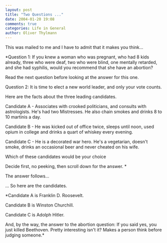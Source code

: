 ```yaml
---
layout: post
title: "Two Questions ..."
date: 2004-01-20 19:08
comments: true
categories: Life in General
author: Oliver Thylmann
---
```



This was mailed to me and I have to admit that it makes you think...

*Question 1:
If you knew a woman who was pregnant, who had 8 kids already, three who were
deaf, two who were blind, one mentally retarded, and she had syphilis, would
you recommend that she have an abortion?

 Read the next question before looking at the answer for this one.

Question 2:
 It is time to elect a new world leader, and only your vote counts.

Here are the facts about the three leading candidates.

Candidate A - Associates with crooked politicians, and consults with
astrologists. He's had two Mistresses. He also chain smokes and drinks 8 to
10 martinis a day.

Candidate B - He was kicked out of office twice, sleeps until noon, used
opium in college and drinks a quart of whiskey every evening.

Candidate C - He is a decorated war hero. He's a vegetarian, doesn't smoke,
drinks an occasional beer and never cheated on his wife.

Which of these candidates would be your choice

Decide first, no peeking, then scroll down for the answer.
*

The answer follows...





... So here are the candidates.

*Candidate A is Franklin D. Roosevelt.

Candidate B is Winston Churchill.

Candidate C is Adolph Hitler.

And, by the way, the answer to the abortion question:
If you said yes, you just killed Beethoven. Pretty interesting isn't it? Makes a person think before judging someone.*


